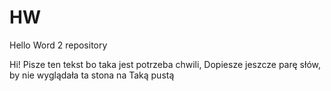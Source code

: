 # HW
Hello Word 2 repository

Hi!
Pisze ten tekst bo taka jest potrzeba chwili,
Dopiesze jeszcze parę słów, by nie wyglądała ta stona na 
Taką pustą 
